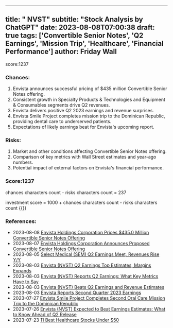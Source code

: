 
---
title: " NVST"
subtitle: "Stock Analysis by ChatGPT"
date: 2023-08-08T07:00:38
draft: true
tags: ['Convertible Senior Notes', 'Q2 Earnings', 'Mission Trip', 'Healthcare', 'Financial Performance']
author: Friday Wall
---

score:1237
### Chances:
1. Envista announces successful pricing of $435 million Convertible Senior Notes offering.
2. Consistent growth in Specialty Products & Technologies and Equipment & Consumables segments drive Q2 revenues.
3. Envista delivers positive Q2 2023 earnings and revenue surprises.
4. Envista Smile Project completes mission trip to the Dominican Republic, providing dental care to underserved patients.
5. Expectations of likely earnings beat for Envista's upcoming report.
### Risks:
1. Market and other conditions affecting Convertible Senior Notes offering.
2. Comparison of key metrics with Wall Street estimates and year-ago numbers.
3. Potential impact of external factors on Envista's financial performance.
### Score:1237
chances characters count - risks characters count = 237

investment score = 1000 + chances characters count - risks characters count
{{<tradingview symbol="NYSE:NVST">}}
### References:
- 2023-08-08 [Envista Holdings Corporation Prices $435.0 Million Convertible Senior Notes Offering](https://finance.yahoo.com/news/envista-holdings-corporation-prices-435-033000474.html?.tsrc=rss)
- 2023-08-07 [Envista Holdings Corporation Announces Proposed Convertible Senior Notes Offering](https://finance.yahoo.com/news/envista-holdings-corporation-announces-proposed-111500665.html?.tsrc=rss)
- 2023-08-05 [Select Medical (SEM) Q2 Earnings Meet, Revenues Rise Y/Y](https://finance.yahoo.com/news/select-medical-sem-q2-earnings-160800556.html?.tsrc=rss)
- 2023-08-03 [Envista (NVST) Q2 Earnings Top Estimates, Margins Expands](https://finance.yahoo.com/news/envista-nvst-q2-earnings-top-152200625.html?.tsrc=rss)
- 2023-08-03 [Envista (NVST) Reports Q2 Earnings: What Key Metrics Have to Say](https://finance.yahoo.com/news/envista-nvst-reports-q2-earnings-020022434.html?.tsrc=rss)
- 2023-08-03 [Envista (NVST) Beats Q2 Earnings and Revenue Estimates](https://finance.yahoo.com/news/envista-nvst-beats-q2-earnings-221515109.html?.tsrc=rss)
- 2023-08-03 [Envista Reports Second Quarter 2023 Earnings](https://finance.yahoo.com/news/envista-reports-second-quarter-2023-201000172.html?.tsrc=rss)
- 2023-07-27 [Envista Smile Project Completes Second Oral Care Mission Trip to the Dominican Republic](https://finance.yahoo.com/news/envista-smile-project-completes-second-201000716.html?.tsrc=rss)
- 2023-07-26 [Envista (NVST) Expected to Beat Earnings Estimates: What to Know Ahead of Q2 Release](https://finance.yahoo.com/news/envista-nvst-expected-beat-earnings-140224930.html?.tsrc=rss)
- 2023-07-23 [11 Best Healthcare Stocks Under $50](https://finance.yahoo.com/news/11-best-healthcare-stocks-under-154424631.html?.tsrc=rss)


                